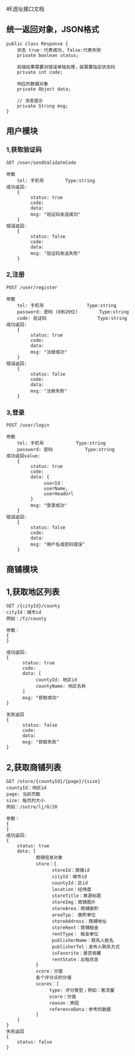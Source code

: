 #E选址接口文档

## 统一返回对象，JSON格式
    public class Response {
        状态 true：代表成功, false:代表失败
        private boolean status;
        
        前端如果需要对错误单独处理，就需要指定状态码
        private int code;
        
        响应的数据对象
        private Object data;
        
        // 消息提示
        private String msg;
    }


## 用户模块

### 1,获取验证码

	GET /user/sendValidateCode

	参数
		tel: 手机号		Type:string
	成功返回: 
	    {
	         status: true
	         code: 
	         data:
             msg: "验证码发送成功"
	    }
	错误返回:
        {
             status: false
             code:
             data:
             msg: "验证码发送失败"
        }

### 2,注册

	POST /user/register

	参数
		tel: 手机号 			    Type:string
		password: 密码 (6到20位)		Type:string
		code: 验证码					Type:string
	成功返回:
        {
             status: true
             code: 
             data: 
             msg: "注册成功"
        }
	错误返回:
        {
             status: false
             code: 
             data: 
             msg: "注册失败"
        }



### 3,登录

	POST /user/login

	参数
		tel: 手机号			Type:string
		password: 密码			Type:string
	成功返回value:
        {
             status: true
             code:
             data: {
                  userId：  
                  userName,
                  userHeadUrl
             }
             msg: "登录成功"
        }
	错误返回:
        {
             status: false
             code:
             data:
             msg: "用户名或密码错误"
        }
        

## 商铺模块

## 1,获取地区列表

	GET /{cityId}/county
	cityId：城市id
    例如：/fz/county
    
	参数：
	{
	}

	成功返回:
	{
          status: true
          code:
          data: [
               countyId: 地区id
               countyName: 地区名称
          ]
          msg: "获取成功"
	}

	失败返回
	{
          status: false
          code:
          data: 
          msg: "获取失败"
	}

## 2,获取商铺列表

	GET /store/{countyId}/{page}/{size} 
    countyId：地区id
    page: 当前页数
    size: 每页的大小
	例如：/sotre/lj/0/20  

	参数：
	{
	}
	成功返回:
	{
	    status: true
        data: [
               商铺信息对象
               store：{
                     storeId：商铺id
                     cityId：城市id
                     countyId：区id
                     location：经纬度
                     storeTitle：房源标题
                     storeImg：商铺图片
                     storeArea：商铺面积
                     areaTyp： 面积单位
                     storeAddress：商铺地址        
                     storeRent：商铺租金
                     rentType： 租金单位
                     publisherName：联系人姓名
                     publisherTel：发布人联系方式
                     isFavorite：是否收藏  
                     rentState：出租状态
               }
               score：分值
               各个评分点的分值
               scores：[ 
                    type: 评分类型；例如：客流量
                    score：分值
                    reason：原因
                    referenceData：参考的数据       
               ]
        ]
	}
	失败返回
	{
		status: false
	}

